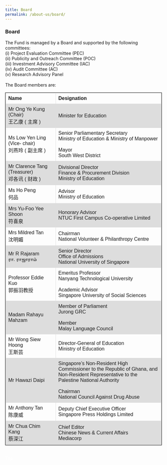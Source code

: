 ```yaml
---
title: Board
permalink: /about-us/board/
---
```


###   Board
<html>
<div><p>
The Fund is managed by a Board and supported by the following committees:<br/> 
(i) Project Evaluation Committee (PEC)<br/>
(ii) Publicity and Outreach Committee (POC)<br/>
(iii) Investment Advisory Committee (IAC) <br/>
(iv) Audit Committee (AC)<br/>
(v) Research Advisory Panel<br/>
  <br/>
The Board members are:</p></div>
<html>
<body>
<style>
table, th, td {
  font-family: arial, sans-serif;
  border: 1px solid black;
  border-collapse: collapse;
}
td, th {
  border: 1px solid #dddddd;
  text-align: left;
  padding: 8px;
  width:50%
  
}
tr:nth-child(even) {
  background-color: #dddddd;
</style>
<table style="width:100%; 
border: 1px solid black;
  border-collapse: collapse;">
  <tr>
    <th>Name</th>
    <th>Designation</th> 
  </tr>
  <tr>
    <td>Mr Ong Ye Kung (Chair)<br/>
王乙康 ( 主席 )</td>
    <td>Minister for Education</td>
  </tr>
  <tr>
    <td>Ms Low Yen Ling (Vice-
chair)<br/>刘燕玲 ( 副主席 )</td>
    <td>Senior Parliamentary Secretary<br/>
Ministry of Education &amp; Ministry of Manpower<br/><br/>
    Mayor<br/>
      South West District
</td>   
  </tr>    
  <tr>
    <td>Mr Clarence Tang (Treasurer)<br/>
邓各讯 ( 财政 )</td>
    <td>Divisional Director<br/>
Finance &amp; Procurement Division<br/>
Ministry of Education</td>
    
  </tr>
  <tr>
    <td>Ms Ho Peng<br/>
何品</td>
    <td>Advisor<br/>
Ministry of Education</td>
  
  </tr><tr>
    <td>Mrs Yu-Foo Yee Shoon<br/>
符喜泉</td>
    <td>Honorary Advisor<br/>
NTUC First Campus Co-operative Limited</td>
    
  </tr><tr>
    <td>Mrs Mildred Tan<br/>
沈明媚</td>
    <td>Chairman<br/>
National Volunteer &amp; Philanthropy Centre</td>

  </tr><tr>
    <td>Mr R Rajaram<br/>
ரா. ராஜாராம்</td>
    <td>Senior Director<br/>
Office of Admissions<br/>
National University of Singapore</td>
    
  </tr><tr>
    <td>Professor Eddie Kuo<br/>
郭振羽教授</td>
    <td>Emeritus Professor<br/>
Nanyang Technological University<br/> <br/>
Academic Advisor<br/>  
Singapore University of Social Sciences</td>
   
  </tr><tr>
    <td>Madam Rahayu Mahzam</td>
    <td>Member of Parliament<br/>
Jurong GRC<br/><br/>
  Member<br/>
Malay Language Council
</td>
  
  </tr><tr>
    <td>Mr Wong Siew Hoong<br/>
王斯芸</td>
    <td>Director-General of Education<br/>
Ministry of Education</td>
    
  </tr>
  <tr>
    <td>Mr Hawazi Daipi</td>
    <td>Singapore’s Non-Resident High Commissioner to the Republic of Ghana, and <br/>
      Non-Resident Representative to the Palestine National Authority<br/>   <br/>
      Chairman<br/>
National Council Against Drug Abuse
</td>
   </tr><tr>
    <td>Mr Anthony Tan<br/>
陈康威</td>
    <td>Deputy Chief Executive Officer <br/>
Singapore Press Holdings Limited</td>
    
  </tr><tr>
    <td>Mr Chua Chim Kang<br/>
蔡深江</td>
    <td>Chief Editor <br/>
Chinese News &amp; Current Affairs<br/>
Mediacorp</td>
  </tr>
</table><br/>
<div class="btntop"><a href="#top" style="text-decoration:none;"><span style="color:white"><b>Top</b></span></a></div>

